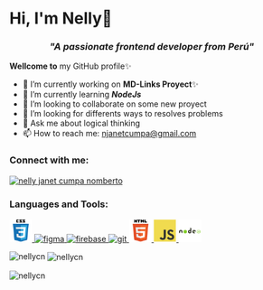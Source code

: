 # Hi, I'm Nelly👋
<h3 align="center"><i>"A passionate frontend developer from Perú"</i></h3>

**Wellcome to** my GitHub profile✨

- 🔭 I’m currently working on **MD-Links Proyect**✨
- 🌱 I’m currently learning _**NodeJs**_
- 👯 I’m looking to collaborate on some new proyect
- 🤔 I’m looking for differents ways to resolves problems
- 💬 Ask me about logical thinking
- 📫 How to reach me: njanetcumpa@gmail.com

<h3 align="left">Connect with me:</h3>
<p align="left">
<a href="https://linkedin.com/in/nelly janet cumpa nomberto" target="blank"><img align="center" src="https://raw.githubusercontent.com/rahuldkjain/github-profile-readme-generator/master/src/images/icons/Social/linked-in-alt.svg" alt="nelly janet cumpa nomberto" height="30" width="40" /></a>
</p>

<h3 align="left">Languages and Tools:</h3>
<p align="left"> <a href="https://www.w3schools.com/css/" target="_blank" rel="noreferrer"> <img src="https://raw.githubusercontent.com/devicons/devicon/master/icons/css3/css3-original-wordmark.svg" alt="css3" width="40" height="40"/> </a> <a href="https://www.figma.com/" target="_blank" rel="noreferrer"> <img src="https://www.vectorlogo.zone/logos/figma/figma-icon.svg" alt="figma" width="40" height="40"/> </a> <a href="https://firebase.google.com/" target="_blank" rel="noreferrer"> <img src="https://www.vectorlogo.zone/logos/firebase/firebase-icon.svg" alt="firebase" width="40" height="40"/> </a> <a href="https://git-scm.com/" target="_blank" rel="noreferrer"> <img src="https://www.vectorlogo.zone/logos/git-scm/git-scm-icon.svg" alt="git" width="40" height="40"/> </a> <a href="https://www.w3.org/html/" target="_blank" rel="noreferrer"> <img src="https://raw.githubusercontent.com/devicons/devicon/master/icons/html5/html5-original-wordmark.svg" alt="html5" width="40" height="40"/> </a> <a href="https://developer.mozilla.org/en-US/docs/Web/JavaScript" target="_blank" rel="noreferrer"> <img src="https://raw.githubusercontent.com/devicons/devicon/master/icons/javascript/javascript-original.svg" alt="javascript" width="40" height="40"/> </a> <a href="https://nodejs.org" target="_blank" rel="noreferrer"> <img src="https://raw.githubusercontent.com/devicons/devicon/master/icons/nodejs/nodejs-original-wordmark.svg" alt="nodejs" width="40" height="40"/> </a> </p>

<p><img align="left" src="https://github-readme-stats.vercel.app/api/top-langs?username=nellycn&show_icons=true&locale=en&layout=compact" alt="nellycn" /></p>

<p>&nbsp;<img align="center" src="https://github-readme-stats.vercel.app/api?username=nellycn&show_icons=true&locale=en" alt="nellycn" /></p>

<p><img align="center" src="https://github-readme-streak-stats.herokuapp.com/?user=nellycn&" alt="nellycn" /></p>
